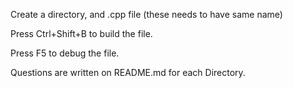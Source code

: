 Create a directory, and .cpp file (these needs to have same name)

Press Ctrl+Shift+B to build the file.

Press F5 to debug the file.

Questions are written on README.md for each Directory.
